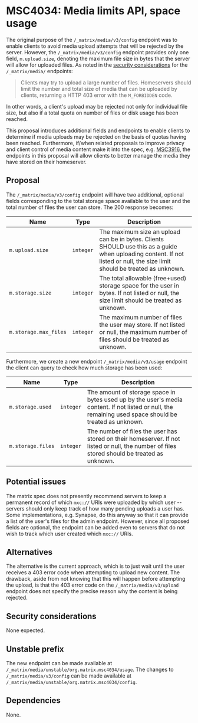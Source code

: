 # MSC4034: Media limits API, space usage

The original purpose of the `/_matrix/media/v3/config` endpoint was to enable
clients to avoid media upload attempts that will be rejected by the server.
However, the `/_matrix/media/v3/config` endpoint provides only one field,
`m.upload.size`, denoting the maximum file size in bytes that the server will
allow for uploaded files. As noted in the [security
considerations](https://spec.matrix.org/latest/client-server-api/#security-considerations-5)
for the `/_matrix/media/` endpoints:

 > Clients may try to upload a large number of files. Homeservers should limit
 > the number and total size of media that can be uploaded by clients,
 > returning a HTTP 403 error with the `M_FORBIDDEN` code.

In other words, a client's upload may be rejected not only for individual file
size, but also if a total quota on number of files or disk usage has been reached.

This proposal introduces additional fields and endpoints to enable clients to
determine if media uploads may be rejected on the basis of quotas having been
reached. Furthermore,  if/when related proposals to improve privacy and client
control of media content make it into the spec, e.g.
[MSC3916](https://github.com/matrix-org/matrix-spec-proposals/pull/3916), the
endpoints in this proposal will allow clients to better manage the media they
have stored on their homeserver.

## Proposal

The `/_matrix/media/v3/config` endpoint will have two additional, optional
fields corresponding to the total storage space available to the user and the
total number of files the user can store. The 200 response becomes:

| Name | Type | Description |
| ---- | ---- | ----------- |
| `m.upload.size` | `integer` | The maximum size an upload can be in bytes. Clients SHOULD use this as a guide when uploading content. If not listed or null, the size limit should be treated as unknown. |
| `m.storage.size` | `integer` | The total allowable (free+used) storage space for the user in bytes.  If not listed or null, the size limit should be treated as unknown. |
| `m.storage.max_files` | `integer` | The maximum number of files the user may store. If not listed or null, the maximum number of files should be treated as unknown. |

Furthermore, we create a new endpoint `/_matrix/media/v3/usage` endpoint the
client can query to check how much storage has been used:

| Name | Type | Description |
| ---- | ---- | ----------- |
| `m.storage.used` | `integer` | The amount of storage space in bytes used up by the user's media content. If not listed or null, the remaining used space should be treated as unknown. |
| `m.storage.files` | `integer` | The number of files the user has stored on their homeserver. If not listed or null, the number of files stored should be treated as unknown. |

## Potential issues

The matrix spec does not presently recommend servers to keep a permanent record
of which `mxc://` URIs were uploaded by which user -- servers should only keep
track of how many pending uploads a user has. Some implementations, e.g.
Synapse, do this anyway so that it can provide a list of the user's files for
the admin endpoint. However, since all proposed fields are optional, the
endpoint can be added even to servers that do not wish to track which user
created which `mxc://` URIs.

## Alternatives

The alternative is the current approach, which is to just wait until the user
receives a 403 error code when attempting to upload new content. The drawback,
aside from not knowing that this will happen before attempting the upload, is
that the 403 error code on the `/_matrix/media/v3/upload` endpoint does not
specify the precise reason why the content is being rejected.

## Security considerations

None expected.

## Unstable prefix

The new endpoint can be made available at
`/_matrix/media/unstable/org.matrix.msc4034/usage`. The changes to
`/_matrix/media/v3/config` can be made available at `/_matrix/media/unstable/org.matrix.msc4034/config`.

## Dependencies

None.
